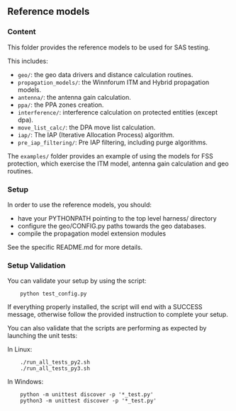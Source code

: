 ## Reference models

### Content
This folder provides the reference models to be used for SAS testing.

This includes:

  - `geo/`: the geo data drivers and distance calculation routines.
  - `propagation_models/`: the Winnforum ITM and Hybrid propagation models.
  - `antenna/`: the antenna gain calculation.
  - `ppa/`: the PPA zones creation.
  - `interference/`: interference calculation on protected entities (except dpa).
  - `move_list_calc/`: the DPA move list calculation.
  - `iap/`: The IAP (Iterative Allocation Process) algorithm.
  - `pre_iap_filtering/`: Pre IAP filtering, including purge algorithms.
  
The `examples/` folder provides an example of using the models for FSS protection,
which exercise the ITM model, antenna gain calculation and geo routines.

### Setup
In order to use the reference models, you should:
 - have your PYTHONPATH pointing to the top level harness/ directory
 - configure the geo/CONFIG.py paths towards the geo databases.
 - compile the propagation model extension modules
 
See the specific README.md for more details. 

### Setup Validation
You can validate your setup by using the script:

```
    python test_config.py
```

If everything properly installed, the script will end with a SUCCESS message,
otherwise follow the provided instruction to complete your setup.

You can also validate that the scripts are performing as expected by launching
the unit tests:

In Linux:
```
    ./run_all_tests_py2.sh
    ./run_all_tests_py3.sh
```

In Windows:

```
    python -m unittest discover -p '*_test.py'
    python3 -m unittest discover -p '*_test.py'    
```

